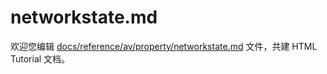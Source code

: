 networkstate.md
===

欢迎您编辑 <a target="__blank" href="https://github.com/jaywcjlove/html-tutorial/blob/main/docs/reference/av/property/networkstate.md">docs/reference/av/property/networkstate.md</a> 文件，共建 HTML Tutorial 文档。